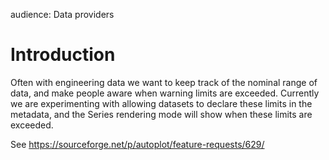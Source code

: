 audience: Data providers

# Introduction

Often with engineering data we want to keep track of the nominal range
of data, and make people aware when warning limits are exceeded.
Currently we are experimenting with allowing datasets to declare these
limits in the metadata, and the Series rendering mode will show when
these limits are exceeded.

See <https://sourceforge.net/p/autoplot/feature-requests/629/>
